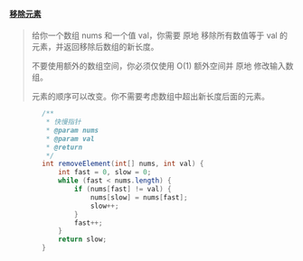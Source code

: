 #### [移除元素](https://leetcode-cn.com/problems/remove-element/)

>给你一个数组 nums 和一个值 val，你需要 原地 移除所有数值等于 val 的元素，并返回移除后数组的新长度。
>
>不要使用额外的数组空间，你必须仅使用 O(1) 额外空间并 原地 修改输入数组。
>
>元素的顺序可以改变。你不需要考虑数组中超出新长度后面的元素。
>



```java
        /**
         * 快慢指针
         * @param nums
         * @param val
         * @return
         */
        int removeElement(int[] nums, int val) {
            int fast = 0, slow = 0;
            while (fast < nums.length) {
                if (nums[fast] != val) {
                    nums[slow] = nums[fast];
                    slow++;
                }
                fast++;
            }
            return slow;
        }
```

